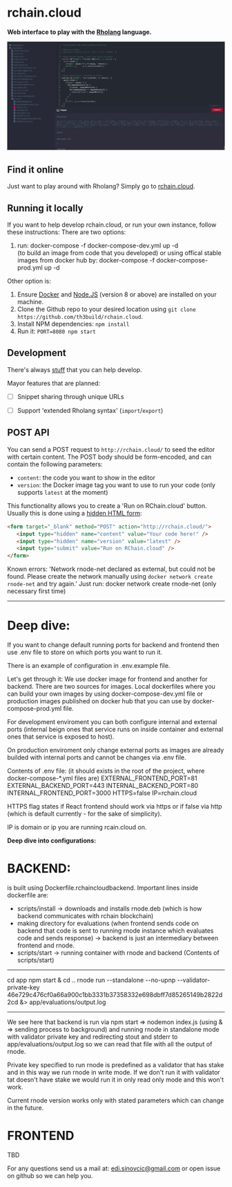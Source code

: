 # rchain.cloud

**Web interface to play with the [Rholang](https://developer.rchain.coop/) language.**

[![Screenshot](docs/screenshot.png)](http://rchain.cloud/)


## Find it online
Just want to play around with Rholang? Simply go to [rchain.cloud](http://rchain.cloud/).


## Running it locally
If you want to help develop rchain.cloud, or run your own instance, follow these instructions:
There are two options:
1) run:
docker-compose -f docker-compose-dev.yml up -d    
(to build an image from code that you developed)
or using offical stable images from docker hub by:
docker-compose -f docker-compose-prod.yml up -d

Other option is:
1. Ensure [Docker](https://www.docker.com/) and [Node.JS](https://nodejs.org) (version 8 or above) are installed on your machine.
2. Clone the Github repo to your desired location using `git clone https://github.com/th3build/rchain.cloud`.
3. Install NPM dependencies: `npm install`
4. Run it: `PORT=8080 npm start`


## Development
There's always [stuff](https://github.com/th3build/rchain.cloud/issues) that you can help develop.

Mayor features that are planned:

- [ ] Snippet sharing through unique URLs
- [ ] Support 'extended Rholang syntax' (`import`/`export`)


## POST API
You can send a POST request to `http://rchain.cloud/` to seed the editor with certain content. The POST body should be form-encoded, and can contain the following parameters:

- `content`: the code you want to show in the editor
- `version`: the Docker image tag you want to use to run your code (only supports `latest` at the moment)

This functionality allows you to create a 'Run on RChain.cloud' button. Usually this is done using a [hidden HTML form](https://jsfiddle.net/0zwtnr8c/):

```html
<form target="_blank" method="POST" action="http://rchain.cloud/">
   <input type="hidden" name="content" value="Your code here!" />
   <input type="hidden" name="version" value="latest" />
   <input type="submit" value="Run on RChain.cloud" />
</form>
```
Known errors:
'Network rnode-net declared as external, but could not be found. Please create the network manually using `docker network create rnode-net` and try again.'
Just run:
docker network create rnode-net
(only necessary first time)


-------------------------------------------------------
# Deep dive:
If you want to change default running ports for backend and frontend  then use .env file to store on which ports you want to run it.

There is an example of configuration in .env.example file.

Let's get through it:
We use docker image for frontend and another for backend.
There are two sources for images. Local dockerfiles where you can build your own images by using docker-compose-dev.yml file or production images published on docker hub that you can use by docker-compose-prod.yml file.

For development enviroment you can both configure internal and external ports (internal beign ones that service runs on inside container and external ones that service is exposed to host).

On production enviroment only change external ports as images are already builded with internal ports and cannot be changes via .env file.

Contents of .env file: (it should exists in the root of the project, where docker-compose-*.yml files are)
EXTERNAL_FRONTEND_PORT=81 
EXTERNAL_BACKEND_PORT=443
INTERNAL_BACKEND_PORT=80
INTERNAL_FRONTEND_PORT=3000
HTTPS=false
IP=rchain.cloud

HTTPS flag states if React frontend should work via https or if false via http (which is default currently - for the sake of simplicity).

IP is domain or ip you are running rcain.cloud on.

**Deep dive into configurations:**
# BACKEND:
is built using Dockerfile.rchaincloudbackend. 
Important lines inside dockerfile are:
* scripts/install -> downloads and installs rnode.deb (which is how backend communicates with rchain blockchain)
* making directory for evaluations (when frontend sends code on backend that code is sent to running rnode instance which evaluates code and sends response) -> backend is just an intermediary between frontend and rnode.
* scripts/start -> running container with rnode and backend
(Contents of scripts/start)
*** 
cd app
npm start &
cd ..
rnode run --standalone --no-upnp --validator-private-key 46e729c476cf0a66a900c1bb3331b37358332e698dbff7d85265149b2822d2cd &> app/evaluations/output.log
***
We see here that backend is run via npm start => nodemon index.js (using & => sending process to background) 
and running rnode in standalone mode with validator private key and redirecting stout and stderr to app/evaluations/output.log so we can read that file with all the output of rnode.

Private key specified to run rnode is predefined as a validator that has stake and in this way we run rnode in write mode. If we don't run it with validator tat doesn't have stake we would run it in only read only mode and this won't work.

Current rnode version works only with stated parameters which can change in the future. 

# FRONTEND
TBD

For any questions send us a mail at: edi.sinovcic@gmail.com or open issue on github so we can help you.
